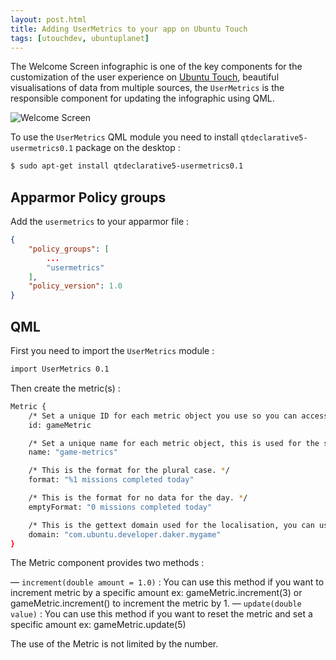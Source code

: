 ```yaml
---
layout: post.html
title: Adding UserMetrics to your app on Ubuntu Touch
tags: [utouchdev, ubuntuplanet]
---
```


The Welcome Screen infographic is one of the key components for the customization of the user experience on [Ubuntu Touch][0], beautiful visualisations of data from multiple sources, the ```UserMetrics``` is the responsible component for updating the infographic using QML.

![Welcome Screen](/assets/posts/utouch/5.png)

To use the ```UserMetrics``` QML module you need to install ```qtdeclarative5-usermetrics0.1``` package on the desktop :

```sh
$ sudo apt-get install qtdeclarative5-usermetrics0.1
```

## Apparmor Policy groups

Add the ```usermetrics``` to your apparmor file :

```json
{
    "policy_groups": [
        ...
        "usermetrics"
    ],
    "policy_version": 1.0
}
```

## QML

First you need to import the ```UserMetrics``` module :

```sh
import UserMetrics 0.1
```

Then create the metric(s) :

```sh
Metric {
    /* Set a unique ID for each metric object you use so you can access it in your QML code. */
    id: gameMetric

    /* Set a unique name for each metric object, this is used for the storage of the metric data. */
    name: "game-metrics"

    /* This is the format for the plural case. */
    format: "%1 missions completed today"

    /* This is the format for no data for the day. */
    emptyFormat: "0 missions completed today"

    /* This is the gettext domain used for the localisation, you can use the applicationName. */
    domain: "com.ubuntu.developer.daker.mygame"
}
```

The Metric component provides two methods :

— ```increment(double amount = 1.0)``` : You can use this method if you want to increment metric by a specific amount ex: gameMetric.increment(3) or gameMetric.increment() to increment the metric by 1.
— ```update(double value)``` : You can use this method if you want to reset the metric and set a specific amount ex: gameMetric.update(5)

The use of the Metric is not limited by the number.

[0]: http://www.ubuntu.com/phone/install